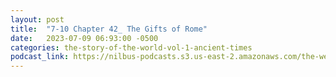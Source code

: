 ```yaml
---
layout: post
title:  "7-10 Chapter 42_ The Gifts of Rome"
date:   2023-07-09 06:93:00 -0500
categories: the-story-of-the-world-vol-1-ancient-times
podcast_link: https://nilbus-podcasts.s3.us-east-2.amazonaws.com/the-well-trained-mind/The%20Story%20of%20the%20World%20Vol.%201%20Ancient%20Times/7-10%20Chapter%2042_%20The%20Gifts%20of%20Rome.mp3
---
```

